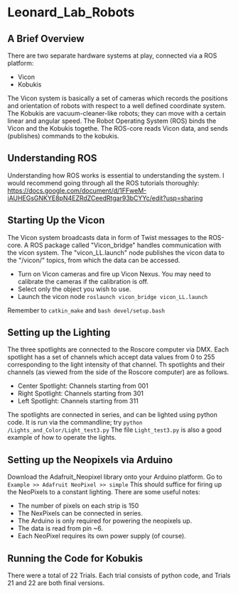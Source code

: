 # Leonard_Lab_Robots

## A Brief Overview
There are two separate hardware systems at play, connected via a ROS platform:
 - Vicon
 - Kobukis
 
The Vicon system is basically a set of cameras which records the positions and orientation of robots with respect to a well defined coordinate system. The Kobukis are vacuum-cleaner-like robots; they can move with a certain linear and angular speed. The Robot Operating System (ROS) binds the Vicon and the Kobukis togethe. The ROS-core reads Vicon data, and sends (publishes) commands to the kobukis.

## Understanding ROS
Understanding how ROS works is essential to understanding the system. I would recommend going through all the ROS tutorials thoroughly: https://docs.google.com/document/d/1FFweM-iAUHEGsGNKYE8pN4EZRdZCeedRtgar93bCYYc/edit?usp=sharing

## Starting Up the Vicon
The Vicon system broadcasts data in form of Twist messages to the ROS-core. A ROS package called "Vicon_bridge" handles communication with the vicon system. The "vicon_LL.launch" node publishes the vicon data to the "/vicon/" topics, from which the data can be accessed. 
  - Turn on Vicon cameras and fire up Vicon Nexus. You may need to calibrate the cameras if the calibration is off.
  - Select only the object you wish to use.
  - Launch the vicon node ``` roslaunch vicon_bridge vicon_LL.launch ```

Remember to ```catkin_make``` and ```bash devel/setup.bash```
  
## Setting up the Lighting
The three spotlights are connected to the Roscore computer via DMX. Each spotlight has a set of channels which accept data values from 0 to 255 corresponding to the light intensity of that channel. Th spotlights and their channels (as viewed from the side of the Roscore computer) are as follows.

- Center Spotlight: Channels starting from 001
- Right Spotlight: Channels starting from 301
- Left Spotlight: Channels starting from 311

The spotlights are connected in series, and can be lighted using python code. It is run via the commandline; try ```python /Lights_and_Color/Light_test3.py``` The file ```Light_test3.py``` is also a good example of how to operate the lights.

## Setting up the Neopixels via Arduino
Download the Adafruit_Neopixel library onto your Arduino platform. Go to ``` Example >> Adafruit NeoPixel >> simple ``` This should suffice for firing up the NeoPixels to a constant lighting. There are some useful notes:
- The number of pixels on each strip is 150
- The NexPixels can be connected in series.
- The Arduino is only required for powering the neopixels up.
- The data is read from pin ~6.
- Each NeoPixel requires its own power supply (of course).

## Running the Code for Kobukis
There were a total of 22 Trials. Each trial consists of python code, and Trials 21 and 22 are both final versions.




